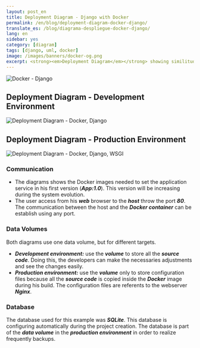 ```yaml
---
layout: post_en
title: Deployment Diagram - Django with Docker
permalink: /en/blog/deployment-diagram-docker-django/
translate_es: /blog/diagrama-despliegue-docker-django/
lang: en
sidebar: yes
category: [diagram]
tags: [django, uml, docker]
image: /images/banners/docker-og.png
excerpt: <strong><em>Deployment Diagram</em></strong> showing similitudes and differences between <strong><em>development and production environments</em></strong> in <strong><em>Django projects</em></strong> using <strong><em>Docker</em></strong>.
---
```


<img src="{{ site.baseurl }}/images/banners/django-docker.png" title="Docker - Django" name="Docker - Django" />

## Deployment Diagram - Development Environment
<img src="{{ site.baseurl }}/images/diagrams/docker-django-development.png" title="Deployment Diagram - Docker, Django" name="Deployment Diagram - Docker, Django" />

## Deployment Diagram - Production Environment
<img src="{{ site.baseurl }}/images/diagrams/docker-django-wsgi-production.png" title="Deployment Diagram - Docker, Django, WSGI" name="Deployment Diagram - Docker, Django, WSGI" />

### Communication

* The diagrams shows the Docker images needed to set the application service in his first version (**_App:1.0_**). This version will be increasing during the system evolution.
* The user access from his **_web_** browser to the **_host_** throw the port **_80_**. The communication between the host and the **_Docker container_** can be establish using any port.

### Data Volumes
Both diagrams use one data volume, but for different targets.

* **_Development environment:_** use the **_volume_** to store all the **_source code_**. Doing this, the developers can make the necessaries adjustments and see the changes easily.
* **_Production environment:_** use the **_volume_** only to store configuration files because all the **_source code_** is copied inside the **_Docker_** image during his build. The configuration files are referents to the webserver **_Nginx_**.

### Database
The database used for this example was **_SQLite_**. This database is configuring automatically during the project creation. The database is part of the **_data volume_** in the **_production environment_** in order to realize frequently backups.